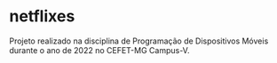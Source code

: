 # netflixes

Projeto realizado na disciplina de Programação de Dispositivos Móveis durante o ano de 2022 no CEFET-MG Campus-V.
